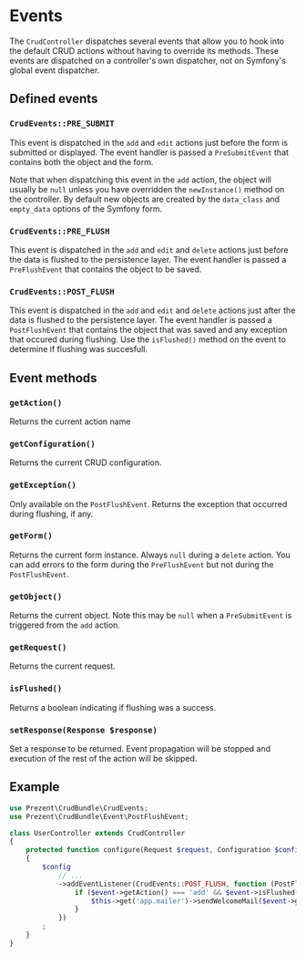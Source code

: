 Events
======

The `CrudController` dispatches several events that allow you to hook into the default CRUD actions
without having to override its methods. These events are dispatched on a controller's own dispatcher,
not on Symfony's global event dispatcher.

Defined events
--------------

### `CrudEvents::PRE_SUBMIT`

This event is dispatched in the `add` and `edit` actions just before the form is submitted or displayed.
The event handler is passed a `PreSubmitEvent` that contains both the object and the form.

Note that when dispatching this event in the `add` action, the object will usually be `null` unless you
have overridden the `newInstance()` method on the controller. By default new objects are created by the 
`data_class` and `empty_data` options of the Symfony form.

### `CrudEvents::PRE_FLUSH`

This event is dispatched in the `add` and `edit` and `delete` actions just before the data
is flushed to the persistence layer. The event handler is passed a `PreFlushEvent` that contains
the object to be saved.

### `CrudEvents::POST_FLUSH`

This event is dispatched in the `add` and `edit` and `delete` actions just after the data
is flushed to the persistence layer. The event handler is passed a `PostFlushEvent` that contains
the object that was saved and any exception that occured during flushing. Use the `isFlushed()`
method on the event to determine if flushing was succesfull.

Event methods
-------------

### `getAction()`

Returns the current action name

### `getConfiguration()`

Returns the current CRUD configuration.

### `getException()`

Only available on the `PostFlushEvent`. Returns the exception that occurred during flushing, if any.

### `getForm()`

Returns the current form instance. Always `null` during a `delete` action. You can add errors to the form during the
`PreFlushEvent` but not during the `PostFlushEvent`.

### `getObject()`

Returns the current object. Note this may be `null` when a `PreSubmitEvent` is triggered from the `add` action.

### `getRequest()`

Returns the current request.

### `isFlushed()`

Returns a boolean indicating if flushing was a success.

### `setResponse(Response $response)`

Set a response to be returned. Event propagation will be stopped and execution of the rest of the action
will be skipped.

Example
-------

```php
use Prezent\CrudBundle\CrudEvents;
use Prezent\CrudBundle\Event\PostFlushEvent;

class UserController extends CrudController
{
    protected function configure(Request $request, Configuration $config)
    {
        $config
            // ...
            ->addEventListener(CrudEvents::POST_FLUSH, function (PostFlushEvent $event) {
                if ($event->getAction() === 'add' && $event->isFlushed()) {
                    $this->get('app.mailer')->sendWelcomeMail($event->getObject());
                }
            })
        ;
    }
}
```
